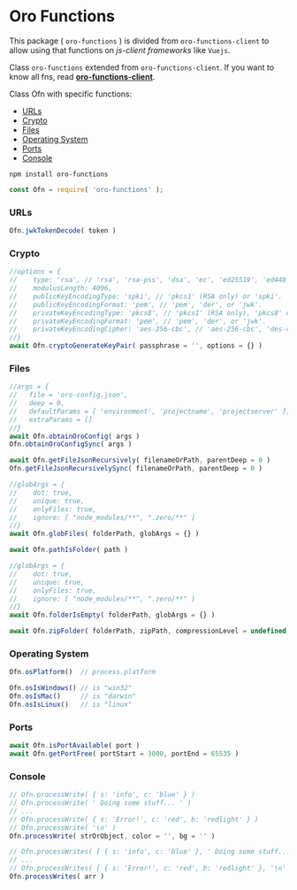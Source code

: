 # Oro Functions

This package ( `oro-functions` ) is divided from `oro-functions-client` to allow using that functions on _js-client frameworks_ like `Vuejs`.

Class `oro-functions` extended from `oro-functions-client`. If you want to know all fns, read **[oro-functions-client](https://github.com/oropesa/oro-functions-client/)**.

Class Ofn with specific functions: 
* [URLs](#urls)
* [Crypto](#crypto)
* [Files](#files)
* [Operating System](#operating-system)
* [Ports](#ports)
* [Console](#console)

```shell
npm install oro-functions
```

```js
const Ofn = require( 'oro-functions' );
```

### URLs

```js
Ofn.jwkTokenDecode( token )
```


### Crypto

```js
//options = {
//    type: 'rsa', // 'rsa', 'rsa-pss', 'dsa', 'ec', 'ed25519', 'ed448', 'x25519', 'x448', 'dh'.
//    modulusLength: 4096,
//    publicKeyEncodingType: 'spki', // 'pkcs1' (RSA only) or 'spki'.
//    publicKeyEncodingFormat: 'pem', // 'pem', 'der', or 'jwk'.
//    privateKeyEncodingType: 'pkcs8', // 'pkcs1' (RSA only), 'pkcs8' or 'sec1' (EC only).
//    privateKeyEncodingFormat: 'pem', // 'pem', 'der', or 'jwk'.
//    privateKeyEncodingCipher: 'aes-256-cbc', // 'aes-256-cbc', 'des-cbc-sha', 'rc4-128-md5', ...
//}
await Ofn.cryptoGenerateKeyPair( passphrase = '', options = {} )
```

### Files

```js
//args = { 
//   file = 'oro-config.json', 
//   deep = 0, 
//   defaultParams = [ 'environment', 'projectname', 'projectserver' ], 
//   extraParams = [] 
//}
await Ofn.obtainOroConfig( args )
Ofn.obtainOroConfigSync( args )

await Ofn.getFileJsonRecursively( filenameOrPath, parentDeep = 0 )
Ofn.getFileJsonRecursivelySync( filenameOrPath, parentDeep = 0 )

//globArgs = {
//    dot: true,
//    unique: true,
//    onlyFiles: true,
//    ignore: [ "node_modules/**", ".zero/**" ]
//}
await Ofn.globFiles( folderPath, globArgs = {} )

await Ofn.pathIsFolder( path )

//globArgs = {
//    dot: true,
//    unique: true,
//    onlyFiles: true,
//    ignore: [ "node_modules/**", ".zero/**" ]
//}
await Ofn.folderIsEmpty( folderPath, globArgs = {} )

await Ofn.zipFolder( folderPath, zipPath, compressionLevel = undefined )
```

### Operating System

```js
Ofn.osPlatform()  // process.platform

Ofn.osIsWindows() // is "win32"
Ofn.osIsMac()     // is "darwin"
Ofn.osIsLinux()   // is "linux"
```

### Ports

```js
await Ofn.isPortAvailable( port )
await Ofn.getPortFree( portStart = 3000, portEnd = 65535 )
```

### Console

```js
// Ofn.processWrite( { s: 'info', c: 'blue' } )
// Ofn.processWrite( ' Doing some stuff... ' )
// ...
// Ofn.processWrite( { s: 'Error!', c: 'red', b: 'redlight' } )
// Ofn.processWrite( '\n' )
Ofn.processWrite( strOrObject, color = '', bg = '' )

// Ofn.processWrites( [ { s: 'info', c: 'blue' }, ' Doing some stuff... ' ] )
// ...
// Ofn.processWrites( [ { s: 'Error!', c: 'red', b: 'redlight' }, '\n' ] )
Ofn.processWrites( arr )
```
